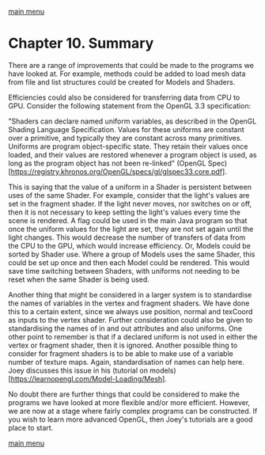 [main menu](../README.md)

# Chapter 10. Summary

There are a range of improvements that could be made to the programs we have looked at. For example, methods could be added to load mesh data from file and list structures could be created for Models and Shaders.

Efficiencies could also be considered for transferring data from CPU to GPU. Consider the following statement from the OpenGL 3.3 specification:

"Shaders can declare named uniform variables, as described in the OpenGL Shading Language Specification. Values for these uniforms are constant over a primitive, and typically they are constant across many primitives. Uniforms are program object-specific state. They retain their values once loaded, and their values are restored whenever a program object is used, as long as the program object has not been re-linked" (OpenGL Spec)[https://registry.khronos.org/OpenGL/specs/gl/glspec33.core.pdf].

This is saying that the value of a uniform in a Shader is persistent between uses of the same Shader. For example, consider that the light's values are set in the fragment shader. If the light never moves, nor switches on or off, then it is not necessary to keep setting the light's values every time the scene is rendered. A flag could be used in the main Java program so that once the uniform values for the light are set, they are not set again until the light changes. This would decrease the number of transfers of data from the CPU to the GPU, which would increase efficiency. Or, Models could be sorted by Shader use. Where a group of Models uses the same Shader, this could be set up once and then each Model could be rendered. This would save time switching between Shaders, with uniforms not needing to be reset when the same Shader is being used.

Another thing that might be considered in a larger system is to standardise the names of variables in the vertex and fragment shaders. We have done this to a certain extent, since we always use position, normal and texCoord as inputs to the vertex shader. Further consideration could also be given to standardising the names of in and out attributes and also uniforms. One other point to remember is that if a declared uniform is not used in either the vertex or fragment shader, then it is ignored. Another possible thing to consider for fragment shaders is to be able to make use of a variable number of texture maps. Again, standardisation of names can help here. Joey discusses this issue in his (tutorial on models)[https://learnopengl.com/Model-Loading/Mesh].

No doubt there are further things that could be considered to make the programs we have looked at more flexible and/or more efficient. However, we are now at a stage where fairly complex programs can be constructed. If you wish to learn more advanced OpenGL, then Joey's tutorials are a good place to start.

[main menu](../README.md)